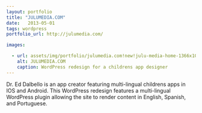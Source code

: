 ```yaml
---
layout: portfolio
title: "JULUMEDIA.COM"
date:   2013-05-01
tags: wordpress
portfolio_url: http://julumedia.com/

images:

  - url: assets/img/portfolio/julumedia.com!new!julu-media-home-1366x1073-cropped.jpg
    alt: JULUMEDIA.COM
    caption: WordPress redesign for a childrens app designer
---
```


Dr. Ed Dalbello is an app creator featuring multi-lingual childrens apps in IOS and Android. This WordPress redesign features a multi-lingual WordPress plugin allowing the site to render content in English, Spanish, and Portuguese.